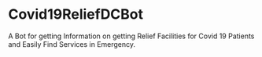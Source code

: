 # Covid19ReliefDCBot
A Bot for getting Information on getting Relief Facilities for Covid 19 Patients and Easily Find Services in Emergency.
